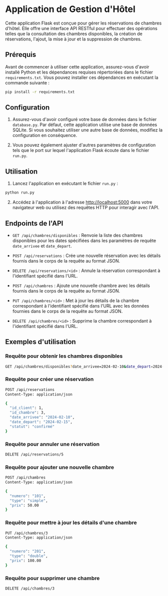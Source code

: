 # Application de Gestion d'Hôtel

Cette application Flask est conçue pour gérer les réservations de chambres d'hôtel. Elle offre une interface API RESTful pour effectuer des opérations telles que la consultation des chambres disponibles, la création de réservations, l'ajout, la mise à jour et la suppression de chambres.

## Prérequis

Avant de commencer à utiliser cette application, assurez-vous d'avoir installé Python et les dépendances requises répertoriées dans le fichier `requirements.txt`. Vous pouvez installer ces dépendances en exécutant la commande suivante :

```bash
pip install -r requirements.txt
```

## Configuration

1. Assurez-vous d'avoir configuré votre base de données dans le fichier `database.py`. Par défaut, cette application utilise une base de données SQLite. Si vous souhaitez utiliser une autre base de données, modifiez la configuration en conséquence.

2. Vous pouvez également ajuster d'autres paramètres de configuration tels que le port sur lequel l'application Flask écoute dans le fichier `run.py`.

## Utilisation

1. Lancez l'application en exécutant le fichier `run.py` :

```bash
python run.py
```

2. Accédez à l'application à l'adresse [http://localhost:5000](http://localhost:5000) dans votre navigateur web ou utilisez des requêtes HTTP pour interagir avec l'API.

## Endpoints de l'API

- `GET /api/chambres/disponibles` : Renvoie la liste des chambres disponibles pour les dates spécifiées dans les paramètres de requête `date_arrivee` et `date_depart`.
- `POST /api/reservations` : Crée une nouvelle réservation avec les détails fournis dans le corps de la requête au format JSON.

- `DELETE /api/reservations/<id>` : Annule la réservation correspondant à l'identifiant spécifié dans l'URL.

- `POST /api/chambres` : Ajoute une nouvelle chambre avec les détails fournis dans le corps de la requête au format JSON.

- `PUT /api/chambres/<id>` : Met à jour les détails de la chambre correspondant à l'identifiant spécifié dans l'URL avec les données fournies dans le corps de la requête au format JSON.

- `DELETE /api/chambres/<id>` : Supprime la chambre correspondant à l'identifiant spécifié dans l'URL.

## Exemples d'utilisation

### Requête pour obtenir les chambres disponibles

```bash
GET /api/chambres/disponibles?date_arrivee=2024-02-10&date_depart=2024-02-15
```

### Requête pour créer une réservation

```bash
POST /api/reservations
Content-Type: application/json

{
  "id_client": 1,
  "id_chambre": 3,
  "date_arrivee": "2024-02-10",
  "date_depart": "2024-02-15",
  "statut": "confirmé"
}
```

### Requête pour annuler une réservation

```bash
DELETE /api/reservations/5
```

### Requête pour ajouter une nouvelle chambre

```bash
POST /api/chambres
Content-Type: application/json

{
  "numero": "101",
  "type": "simple",
  "prix": 50.00
}
```

### Requête pour mettre à jour les détails d'une chambre

```bash
PUT /api/chambres/3
Content-Type: application/json

{
  "numero": "201",
  "type": "double",
  "prix": 100.00
}
```

### Requête pour supprimer une chambre

```bash
DELETE /api/chambres/3
```
